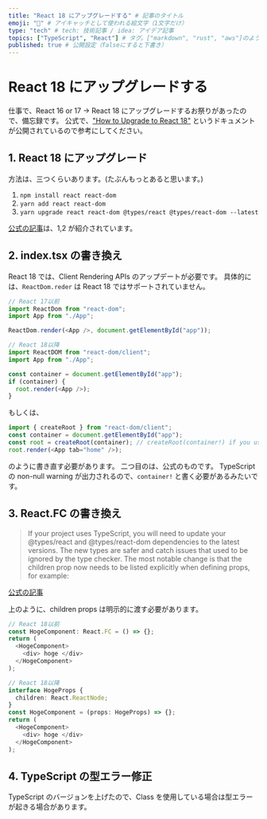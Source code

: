 ```yaml
---
title: "React 18 にアップグレードする" # 記事のタイトル
emoji: "🍎" # アイキャッチとして使われる絵文字（1文字だけ）
type: "tech" # tech: 技術記事 / idea: アイデア記事
topics: ["TypeScript", "React"] # タグ。["markdown", "rust", "aws"]のように指定する
published: true # 公開設定（falseにすると下書き）
---
```


# React 18 にアップグレードする

仕事で、React 16 or 17 -> React 18 にアップグレードするお祭りがあったので、備忘録です。
公式で、["How to Upgrade to React 18"](https://reactjs.org/blog/2022/03/08/react-18-upgrade-guide.html) というドキュメントが公開されているので参考にしてください。

## 1. React 18 にアップグレード

方法は、三つくらいあります。(たぶんもっとあると思います。)

1. `npm install react react-dom`
1. `yarn add react react-dom`
1. `yarn upgrade react react-dom @types/react @types/react-dom --latest`

[公式の記事](https://reactjs.org/blog/2022/03/08/react-18-upgrade-guide.html)は、1,2 が紹介されています。

## 2. index.tsx の書き換え

React 18 では、Client Rendering APIs のアップデートが必要です。
具体的には、`ReactDom.reder` は React 18 ではサポートされていません。

```typescript
// React 17以前
import ReactDom from "react-dom";
import App from "./App";

ReactDom.render(<App />, document.getElementById("app"));
```

```typescript
// React 18以降
import ReactDOM from "react-dom/client";
import App from "./App";

const container = document.getElementById("app");
if (container) {
  root.render(<App />);
}
```

もしくは、

```typescript
import { createRoot } from "react-dom/client";
const container = document.getElementById("app");
const root = createRoot(container); // createRoot(container!) if you use TypeScript
root.render(<App tab="home" />);
```

のように書き直す必要があります。
二つ目のは、公式のものです。
TypeScript の non-null warning が出力されるので、`container!` と書く必要があるみたいです。

## 3. React.FC の書き換え

> If your project uses TypeScript, you will need to update your @types/react and @types/react-dom dependencies to the latest versions. The new types are safer and catch issues that used to be ignored by the type checker. The most notable change is that the children prop now needs to be listed explicitly when defining props, for example:

[公式の記事](https://reactjs.org/blog/2022/03/08/react-18-upgrade-guide.html)

上のように、children props は明示的に渡す必要があります。

```typescript
// React 18以前
const HogeComponent: React.FC = () => {};
return (
  <HogeComponent>
    <div> hoge </div>
  </HogeComponent>
);
```

```typescript
// React 18以降
interface HogeProps {
  children: React.ReactNode;
}
const HogeComponent = (props: HogeProps) => {};
return (
  <HogeComponent>
    <div> hoge </div>
  </HogeComponent>
);
```

## 4. TypeScript の型エラー修正

TypeScript のバージョンを上げたので、Class を使用している場合は型エラーが起きる場合があります。
